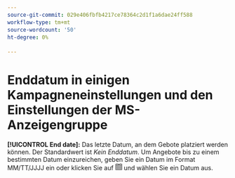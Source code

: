 ```yaml
---
source-git-commit: 029e406fbfb4217ce78364c2d1f1a6dae24ff588
workflow-type: tm+mt
source-wordcount: '50'
ht-degree: 0%

---
```

# Enddatum in einigen Kampagneneinstellungen und den Einstellungen der MS-Anzeigengruppe

**[!UICONTROL End date]:** Das letzte Datum, an dem Gebote platziert werden können. Der Standardwert ist *Kein Enddatum*. Um Angebote bis zu einem bestimmten Datum einzureichen, geben Sie ein Datum im Format MM/TT/JJJJ ein oder klicken Sie auf ![Kalender](/help/search-social-commerce/assets/calendar.png) und wählen Sie ein Datum aus.
